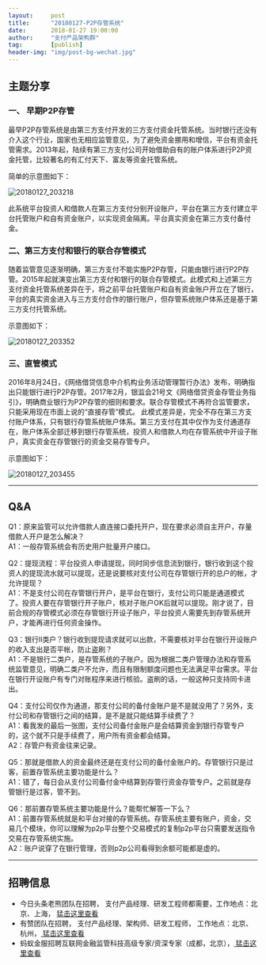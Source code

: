 ```yaml
---                                                                         
layout:     post                                            
title:      "20180127-P2P存管系统"                                                                           
date:       2018-01-27 19:00:00                                                                           
author:     "支付产品架构群"                                      
tag:		[publish]                                
header-img: "img/post-bg-wechat.jpg"                                     
---   
```

## 主题分享

### 一、 早期P2P存管

最早P2P存管系统是由第三方支付开发的三方支付资金托管系统。当时银行还没有介入这个行业，国家也无相应监管意见，为了避免资金挪用和增信，平台有资金托管需求。2013年起，陆续有第三方支付公司开始借助自有的账户体系进行P2P资金托管，比较著名的有汇付天下、富友等资金托管系统。

简单的示意图如下：

![20180127_203218](http://static.cocolian.cn/img/201801/20180127_203218.png)

此系统平台投资人和借款人在第三方支付分别开设账户，平台在第三方支付建立平台托管账户和自有资金账户，以实现资金隔离。平台真实资金在第三方支付备付金。

###  二、第三方支付和银行的联合存管模式

随着监管意见逐渐明确，第三方支付不能实施P2P存管，只能由银行进行P2P存管。2015年起就演变出第三方支付和银行的联合存管模式。此模式和上述第三方支付资金托管系统差异在于，将之前平台托管账户和自有资金账户开立在了银行，平台的真实资金进入与三方支付合作的银行账户，但存管系统账户体系还是基于第三方支付托管系统。

示意图如下：

![20180127_203352](http://static.cocolian.cn/img/201801/20180127_203352.png)

### 三、直管模式

2016年8月24日，《网络借贷信息中介机构业务活动管理暂行办法》发布，明确指出只能银行进行P2P存管。2017年2月，银监会21号文《网络借贷资金存管业务指引》，明确商业银行为P2P存管的细则和要求。联合存管模式不再符合监管要求，只能采用现在市面上说的“直接存管”模式。
此模式差异是，完全不存在第三方支付账户体系，只有银行存管系统账户体系。第三方支付在其中仅作为支付通道存在，账户体系全部迁移到银行存管系统，投资人和借款人均在存管系统中开设子账户，真实资金在存管银行的资金交易存管专户。

示意图如下：

![20180127_203455](http://static.cocolian.cn/img/201801/20180127_203455.png)

--- 

## Q&A

Q1：原来监管可以允许借款人直连接口委托开户，现在要求必须自主开户，存量借款人开户是怎么解决？  
A1：一般存管系统会有历史用户批量开户接口。  


Q2：提现流程：平台投资人申请提现，同时同步信息流到银行，银行收到这个投资人的提现流水就可以提现，还是说要核对支付公司在存管银行开的总户的帐，才允许提现？  
A1：不是支付公司在存管银行开户，是平台在银行，支付公司只能是通道模式了。投资人要在存管银行开子账户，核对子账户OK后就可以提现。刚才说了，目前合规的存管模式必须在存管银行开设子账户，平台投资人需要先到存管系统开户，才能再进行任何资金操作。  

Q3：银行II类户？银行收到提现请求就可以出款，不需要核对平台在银行开设账户的收入支出是否平帐，防止盗刷？  
A1：不是银行二类户，是存管系统的子账户。因为根据二类户管理办法和存管系统监管意见，明确二类户不允许，而且有限制额度问题也无法满足平台需求。平台在银行开设账户有专门对账程序来进行核验。盗刷的话，一般这种只支持同卡进出。  


Q4：支付公司仅作为通道，那支付公司的备付金账户是不是就没用了？另外，支付公司和存管银行之间的结算，是不是就只能结算手续费了？  
A1：看我发的最后一张图，支付公司备付金账户是会结算资金到银行存管专户的，这个就不只是手续费了，用户所有资金都会结算。  
A2：存管户有资金往来记录。  

Q5：那就是借款人的资金最终还是在支付公司的备付金账户的。存管银行只是过客，前置存管系统主要功能是什么？  
A1：错了，每日会从支付公司备付金中结算到存管行资金存管专户。之前就是存管银行是过客，管不到。  

Q6：那前置存管系统主要功能是什么？能帮忙解答一下么？  
A1：前置存管系统就是和平台对接的存管系统。存管系统主要有账户，资金，交易几个模块，你可以理解为p2p平台整个交易模式的复制p2p平台只需要发送指令交易在存管系统实施。  
A2：账户说穿了在银行管理，否则p2p公司看得到余额可能都是虚的。  

---

## 招聘信息

- 今日头条老熊团队在招聘， 支付产品经理、研发工程师都需要，工作地点：北京、上海， [猛击这里查看 ](http://doc.cocolian.cn/job/2018/01/16/toutiao/)  
- 有赞团队在招聘， 支付产品经理、架构师、研发工程师， 工作地点：北京、杭州，[ 猛击这里查看](http://doc.cocolian.cn/job/2018/01/17/youzan/)   
- 蚂蚁金服招聘互联网金融监管科技高级专家/资深专家（成都，北京），[ 猛击这里查看](http://doc.cocolian.cn/job/2018/01/17/alipay/)   
